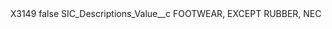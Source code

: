 <?xml version="1.0" encoding="UTF-8"?>
<CustomMetadata xmlns="http://soap.sforce.com/2006/04/metadata" xmlns:xsi="http://www.w3.org/2001/XMLSchema-instance" xmlns:xsd="http://www.w3.org/2001/XMLSchema">
    <label>X3149</label>
    <protected>false</protected>
    <values>
        <field>SIC_Descriptions_Value__c</field>
        <value xsi:type="xsd:string">FOOTWEAR, EXCEPT RUBBER, NEC</value>
    </values>
</CustomMetadata>
